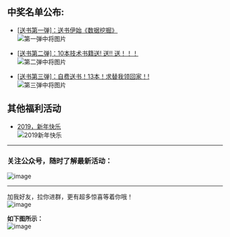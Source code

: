 ## 中奖名单公布: 

- [[送书第一弹]：送书伊始《数据挖掘》](https://mp.weixin.qq.com/s?__biz=MzU4NzYwNDAwMg==&mid=2247484557&idx=1&sn=fa436ab955a772884365ede8a5642e52&chksm=fde8cdc0ca9f44d6860a0d66ccccad070d7b0c3c8f393f05c6b4847e90bb318ec56fe31c3649&scene=0#rd)<br>
![第一弹中将图片](https://github.com/mmzsblog/blog-mmzsit/blob/master/src/image/winners/1.png)

- [[送书第二弹]：10本技术书籍送! 送!! 送！！！](https://mp.weixin.qq.com/s?__biz=MzU4NzYwNDAwMg==&mid=2247484557&idx=1&sn=fa436ab955a772884365ede8a5642e52&chksm=fde8cdc0ca9f44d6860a0d66ccccad070d7b0c3c8f393f05c6b4847e90bb318ec56fe31c3649&scene=0#rd)<br>
![第二弹中将图片](https://github.com/mmzsblog/blog-mmzsit/blob/master/src/image/winners/2.png)

- [[送书第三弹]：自费送书！13本！求替我领回家！!](https://mp.weixin.qq.com/s?__biz=MzU4NzYwNDAwMg==&mid=2247484854&idx=1&sn=95541a5729952b1205fe3914cd53353d&chksm=fde8ccfbca9f45ed69293a932c98d07d0447e441e69f214563df5312600381446c294f1f7946&scene=0#rd)<br>
![第三弹中将图片](https://github.com/mmzsblog/blog-mmzsit/blob/master/src/image/winners/3.png)






## 其他福利活动
- [2019，新年快乐](https://mp.weixin.qq.com/s?__biz=MzU4NzYwNDAwMg==&mid=2247484645&idx=1&sn=f63ad7a3bf3086f56619e2434c349156&chksm=fde8cda8ca9f44bebe0c05d64f0219c05c159454c5684fccb734005ef04e1c988273f5b9f09e&scene=0#rd)<br>
![2019新年快乐](https://github.com/mmzsblog/blog-mmzsit/blob/master/src/image/winners/Q币.png)




<hr>

### 关注公众号，随时了解最新活动：
![image](https://github.com/mmzsblog/blog-mmzsit/blob/master/src/image/gzh.png)
<hr>

加我好友，拉你进群，更有超多惊喜等着你哦！<br>
![image](https://github.com/mmzsblog/blog-mmzsit/blob/master/src/image/mmzsblog.png)

**如下图所示：**<br>
![image](https://github.com/mmzsblog/blog-mmzsit/blob/master/src/image/example.png)

